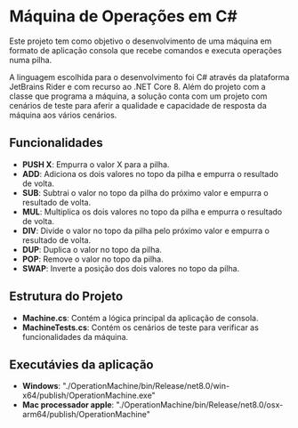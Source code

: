 # Máquina de Operações em C#

Este projeto tem como objetivo o desenvolvimento de uma máquina em formato de aplicação consola que recebe comandos e executa operações numa pilha.

A linguagem escolhida para o desenvolvimento foi C# através da plataforma JetBrains Rider e com recurso ao .NET Core 8. Além do projeto com a classe que programa a máquina, a solução conta com um projeto com cenários de teste para aferir a qualidade e capacidade de resposta da máquina aos vários cenários.

## Funcionalidades

- **PUSH X**: Empurra o valor X para a pilha.
- **ADD**: Adiciona os dois valores no topo da pilha e empurra o resultado de volta.
- **SUB**: Subtrai o valor no topo da pilha do próximo valor e empurra o resultado de volta.
- **MUL**: Multiplica os dois valores no topo da pilha e empurra o resultado de volta.
- **DIV**: Divide o valor no topo da pilha pelo próximo valor e empurra o resultado de volta.
- **DUP**: Duplica o valor no topo da pilha.
- **POP**: Remove o valor no topo da pilha.
- **SWAP**: Inverte a posição dos dois valores no topo da pilha.


## Estrutura do Projeto

- **Machine.cs**: Contém a lógica principal da aplicação de consola.
- **MachineTests.cs**: Contém os cenários de teste para verificar as funcionalidades da máquina.

## Executávies da aplicação

- **Windows**: "./OperationMachine/bin/Release/net8.0/win-x64/publish/OperationMachine.exe"
- **Mac processador apple**: "./OperationMachine/bin/Release/net8.0/osx-arm64/publish/OperationMachine" 